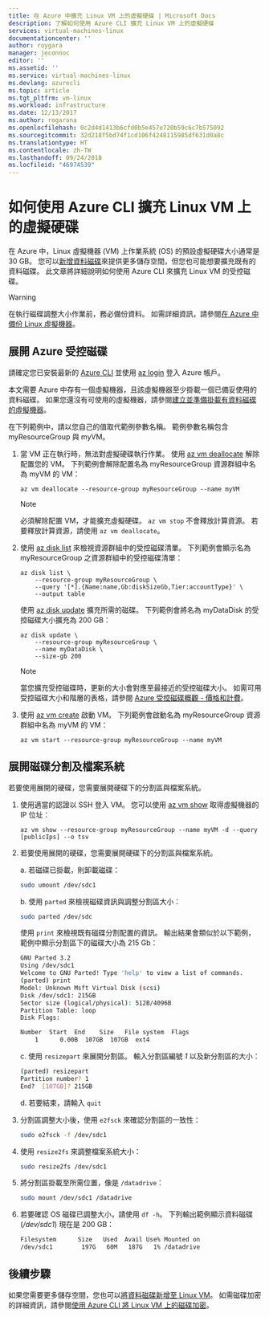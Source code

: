 ```yaml
---
title: 在 Azure 中擴充 Linux VM 上的虛擬硬碟 | Microsoft Docs
description: 了解如何使用 Azure CLI 擴充 Linux VM 上的虛擬硬碟
services: virtual-machines-linux
documentationcenter: ''
author: roygara
manager: jeconnoc
editor: ''
ms.assetid: ''
ms.service: virtual-machines-linux
ms.devlang: azurecli
ms.topic: article
ms.tgt_pltfrm: vm-linux
ms.workload: infrastructure
ms.date: 12/13/2017
ms.author: rogarana
ms.openlocfilehash: 0c2d4d1413b6cfd0b5e457e720b59c6c7b575092
ms.sourcegitcommit: 32d218f5bd74f1cd106f4248115985df631d0a8c
ms.translationtype: HT
ms.contentlocale: zh-TW
ms.lasthandoff: 09/24/2018
ms.locfileid: "46974539"
---
```

# <a name="how-to-expand-virtual-hard-disks-on-a-linux-vm-with-the-azure-cli"></a>如何使用 Azure CLI 擴充 Linux VM 上的虛擬硬碟

在 Azure 中，Linux 虛擬機器 (VM) 上作業系統 (OS) 的預設虛擬硬碟大小通常是 30 GB。 您可以[新增資料磁碟](add-disk.md)來提供更多儲存空間，但您也可能想要擴充既有的資料磁碟。 此文章將詳細說明如何使用 Azure CLI 來擴充 Linux VM 的受控磁碟。 

> [!WARNING]
> 在執行磁碟調整大小作業前，務必備份資料。 如需詳細資訊，請參閱[在 Azure 中備份 Linux 虛擬機器](tutorial-backup-vms.md)。

## <a name="expand-azure-managed-disk"></a>展開 Azure 受控磁碟
請確定您已安裝最新的 [Azure CLI](/cli/azure/install-az-cli2) 並使用 [az login](/cli/azure/reference-index#az_login) 登入 Azure 帳戶。

本文需要 Azure 中存有一個虛擬機器，且該虛擬機器至少掛載一個已備妥使用的資料磁碟。 如果您還沒有可使用的虛擬機器，請參閱[建立並準備掛載有資料磁碟的虛擬機器](tutorial-manage-disks.md#create-and-attach-disks)。

在下列範例中，請以您自己的值取代範例參數名稱。 範例參數名稱包含 myResourceGroup 與 myVM。

1. 當 VM 正在執行時，無法對虛擬硬碟執行作業。 使用 [az vm deallocate](/cli/azure/vm#az_vm_deallocate) 解除配置您的 VM。 下列範例會解除配置名為 myResourceGroup 資源群組中名為 myVM 的 VM：

    ```azurecli
    az vm deallocate --resource-group myResourceGroup --name myVM
    ```

    > [!NOTE]
    > 必須解除配置 VM，才能擴充虛擬硬碟。 `az vm stop` 不會釋放計算資源。 若要釋放計算資源，請使用 `az vm deallocate`。

1. 使用 [az disk list](/cli/azure/disk#az_disk_list) 來檢視資源群組中的受控磁碟清單。 下列範例會顯示名為 myResourceGroup 之資源群組中的受控磁碟清單：

    ```azurecli
    az disk list \
        --resource-group myResourceGroup \
        --query '[*].{Name:name,Gb:diskSizeGb,Tier:accountType}' \
        --output table
    ```

    使用 [az disk update](/cli/azure/disk#az_disk_update) 擴充所需的磁碟。 下列範例會將名為 myDataDisk 的受控磁碟大小擴充為 200 GB：

    ```azurecli
    az disk update \
        --resource-group myResourceGroup \
        --name myDataDisk \
        --size-gb 200
    ```

    > [!NOTE]
    > 當您擴充受控磁碟時，更新的大小會對應至最接近的受控磁碟大小。 如需可用受控磁碟大小和階層的表格，請參閱 [Azure 受控磁碟概觀 - 價格和計費](../windows/managed-disks-overview.md#pricing-and-billing)。

1. 使用 [az vm create](/cli/azure/vm#az_vm_start) 啟動 VM。 下列範例會啟動名為 myResourceGroup 資源群組中名為 myVM 的 VM：

    ```azurecli
    az vm start --resource-group myResourceGroup --name myVM
    ```


## <a name="expand-disk-partition-and-filesystem"></a>展開磁碟分割及檔案系統
若要使用展開的硬碟，您需要展開硬碟下的分割區與檔案系統。

1. 使用適當的認證以 SSH 登入 VM。 您可以使用 [az vm show](/cli/azure/vm#az_vm_show) 取得虛擬機器的 IP 位址：

    ```azurecli
    az vm show --resource-group myResourceGroup --name myVM -d --query [publicIps] --o tsv
    ```

1. 若要使用展開的硬碟，您需要展開硬碟下的分割區與檔案系統。

    a. 若磁碟已掛載，則卸載磁碟：

    ```bash
    sudo umount /dev/sdc1
    ```

    b. 使用 `parted` 來檢視磁碟資訊與調整分割區大小：

    ```bash
    sudo parted /dev/sdc
    ```

    使用 `print` 來檢視既有磁碟分割配置的資訊。 輸出結果會類似於以下範例，範例中顯示分割區下的磁碟大小為 215 Gb：

    ```bash
    GNU Parted 3.2
    Using /dev/sdc1
    Welcome to GNU Parted! Type 'help' to view a list of commands.
    (parted) print
    Model: Unknown Msft Virtual Disk (scsi)
    Disk /dev/sdc1: 215GB
    Sector size (logical/physical): 512B/4096B
    Partition Table: loop
    Disk Flags:
    
    Number  Start  End    Size   File system  Flags
        1      0.00B  107GB  107GB  ext4
    ```

    c. 使用 `resizepart` 來展開分割區。 輸入分割區編號 *1* 以及新分割區的大小：

    ```bash
    (parted) resizepart
    Partition number? 1
    End?  [107GB]? 215GB
    ```

    d. 若要結束，請輸入 `quit`

1. 分割區調整大小後，使用 `e2fsck` 來確認分割區的一致性：

    ```bash
    sudo e2fsck -f /dev/sdc1
    ```

1. 使用 `resize2fs` 來調整檔案系統大小：

    ```bash
    sudo resize2fs /dev/sdc1
    ```

1. 將分割區掛載至所需位置，像是 `/datadrive`：

    ```bash
    sudo mount /dev/sdc1 /datadrive
    ```

1. 若要確認 OS 磁碟已調整大小，請使用 `df -h`。 下列輸出範例顯示資料磁碟 (*/dev/sdc1*) 現在是 200 GB：

    ```bash
    Filesystem      Size   Used  Avail Use% Mounted on
    /dev/sdc1        197G   60M   187G   1% /datadrive
    ```

## <a name="next-steps"></a>後續步驟
如果您需要更多儲存空間，您也可以[將資料磁碟新增至 Linux VM](add-disk.md)。 如需磁碟加密的詳細資訊，請參閱[使用 Azure CLI 將 Linux VM 上的磁碟加密](encrypt-disks.md)。
